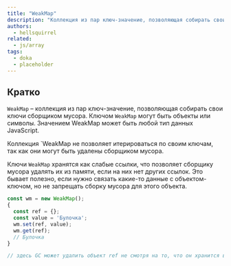 ```yaml
---
title: "WeakMap"
description: "Коллекция из пар ключ-значение, позволяющая собирать свои ключи сборщиком мусора."
authors:
  - hellsquirrel
related:
  - js/array
tags:
  - doka
  - placeholder
---
```


## Кратко

`WeakMap` – коллекция из пар ключ-значение, позволяющая собирать свои ключи сборщиком мусора. Ключом `WeakMap` могут быть объекты или символы. Значением WeakMap может быть любой тип данных JavaScript.

Коллекция `WeakMap не позволяет итерироваться по своим ключам, так как они могут быть удалены сборщиком мусора.

Ключи `WeakMap` хранятся как слабые ссылки, что позволяет сборщику мусора удалять их из памяти, если на них нет других ссылок. Это бывает полезно, если нужно связать какие-то данные с объектом-ключом, но не запрещать сборку мусора для этого объекта.

```js
const wm = new WeakMap();
{
  const ref = {};
  const value = 'Булочка';
  wm.set(ref, value);
  wm.get(ref);
  // Булочка
}

// здесь GC может удалить объект ref не смотря на то, что он хранится в WeakMap
```
